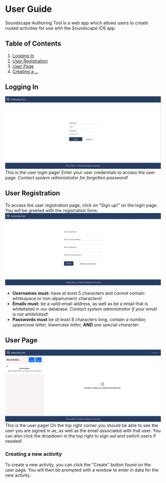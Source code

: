 # User Guide
Soundscape Authoring Tool is a web app which allows users to create routed activities for use with the Soundscape iOS app.

## Table of Contents
1. [Logging In](#logging-in)
2. [User Registration](#user-registration)
3. [User Page](#user-page)
4. [Creating a ...](#creating-a-whatever-its-called)

## Logging In
![image of sign in page](images/sign-in-page.png)
This is the user login page! Enter your user credentials to access the user page. *Contact system administrator for forgotten password!*

## User Registration
To access the user registration page, click on "Sign up!" on the login page. You will be greeted with the registration form.
![image of user registration form](images/registration-page.png)
+ **Usernames must:** have *at least* 5 characters and *cannot* contain whitespace or non-alpanumeric characters!
+ **Emails must:** be a valid email address, as well as be a email that is whitelisted in our database. *Contact system administrator if your email is not whitelisted!*
+ **Passwords must** be *at least* 8 characters long, contain *a number, uppercase letter, lowercase letter,  **AND** one special character.*

## User Page
![image of user page](images/user_page.png)
This is the user page! On the top right corner you should be able to see the user you are signed in as, as well as the email associated with that user. You can also click the dropdown in the top right to sign out and switch users if needed!

### Creating a new activity
To create a new activity, you can click the "Create" button found on the user page. You will then be prompted with a window to enter in data for the new activity.

